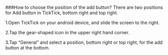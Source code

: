 ###How to choose the position of the add button?
There are two positions for Add button in TickTick, bottom right and top right. 

1.Open TickTick on your android device, and slide the screen to the right.

2.Tap the gear-shaped icon in the upper right hand corner.

3.Tap “General” and select a position, bottom right or top right, for the add button at the bottom. 

